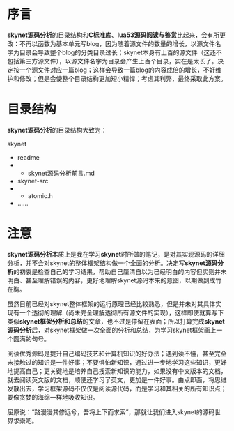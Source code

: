 # 序言

**skynet源码分析**的目录结构和**C标准库**、**lua53源码阅读与鉴赏**比起来，会有所更改：不再以函数为基本单元写blog，因为随着源文件的数量的增长，以源文件名字为目录会导致整个blog的分类目录过长；skynet本身有上百的源文件（这还不包括第三方源文件），以源文件名字为目录会产生上百个目录，实在是太长了。决定按一个源文件对应一篇blog；这样会导致一篇blog的内容成倍的增长，不好维护和修改；但是会使整个目录结构更加短小精悍；考虑其利弊，最终采取此方案。

# 目录结构

**skynet源码分析**的目录结构大致为：

skynet

+ readme
+ + skynet源码分析前言.md
+ skynet-src
+ + atomic.h
+ ......

# 注意

**skynet源码分析**本质上是我在学习**skynet**时所做的笔记，是对其实现源码的详细分析，并不会对skynet的整体框架结构做一个全面的分析。决定写**skynet源码分析**的初衷是检查自己的学习结果，帮助自己厘清自以为已经明白的内容但实则并未明白、甚至理解错误的内容，更好地理解skynet源码本来的意图，以期做到成竹在胸。

虽然目前已经对skynet整体框架的运行原理已经比较熟悉，但是并未对其具体实现有一个透彻的理解（尚未完全理解透彻所有源文件的实现），这样即使就算写下类似**skynet框架分析和总结**的文章，也不过是停留在表面；所以打算完成**skynet源码分析**后，对skynet框架做一次全面的分析和总结，为学习skynet框架画上一个圆满的句号。

阅读优秀源码是提升自己编码技艺和计算机知识的好办法；遇到读不懂，甚至完全未接触过的知识是一件好事；不要惧怕新知识，通过进一步地学习这些知识，更好地提高自己；更关键地是培养自己搜索新知识的能力，如果没有中文版本的文档，就去阅读英文版的文档，顺便还学习了英文，更加是一件好事。由点即面，将思维发散出去，学习框架源码不仅仅是阅读源代码，而是学习和其相关的所有知识点；要像贪婪的海绵一样地吸收知识。

屈原说：“路漫漫其修远兮，吾将上下而求索”，那就让我们进入skynet的源码世界求索吧。